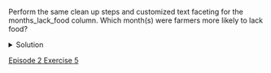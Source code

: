 Perform the same clean up steps and customized text faceting for the months_lack_food column. Which month(s) were farmers more likely to lack food?

<details>
  <summary>
    Solution
  </summary>

  All four cleaning steps can be performed by combining <code>.replace</code> statements. The command is: <code>value.replace("[", "").replace("]", "").replace(" ", "").replace("'", "")</code> This can also be done in four separate steps if preferred. November was the most common month for respondents to lack food.

  </details>
  
[Episode 2 Exercise 5](episode2_ex5.md)

